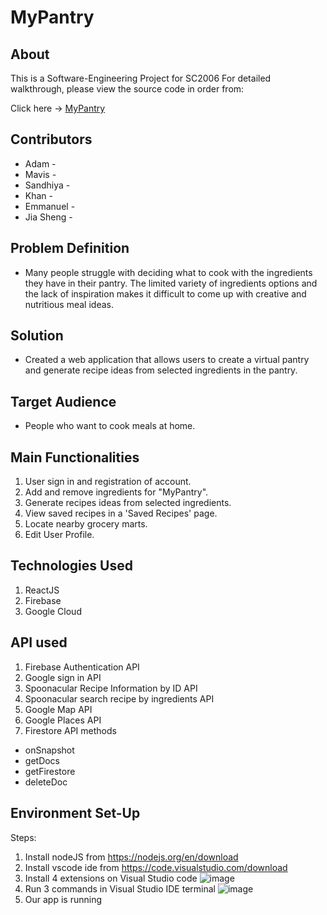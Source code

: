 # MyPantry

## About

This is a Software-Engineering Project for SC2006 
For detailed walkthrough, please view the source code in order from:

Click here -> [MyPantry](https://github.com/admtn/MyPantry-SC2006/tree/main/Project/my-pantry)
  
## Contributors

- Adam -
- Mavis - 
- Sandhiya -
- Khan -
- Emmanuel -
- Jia Sheng - 

## Problem Definition

- Many people struggle with deciding what to cook with the ingredients they have in their pantry. The limited variety of ingredients options and the lack of inspiration makes it difficult to come up with creative and nutritious meal ideas.

## Solution
- Created a web application that allows users to create a virtual pantry and generate recipe ideas from selected ingredients in the pantry.

## Target Audience
- People who want to cook meals at home.

## Main Functionalities
1. User sign in and registration of account.
2. Add and remove ingredients for "MyPantry".
3. Generate recipes ideas from selected ingredients.
4. View saved recipes in a 'Saved Recipes' page.
5. Locate nearby grocery marts.
6. Edit User Profile.


## Technologies Used

1. ReactJS
2. Firebase
3. Google Cloud

## API used
1. Firebase Authentication API
2. Google sign in API
3. Spoonacular Recipe Information by ID API
4. Spoonacular search recipe by ingredients API 
5. Google Map API
6. Google Places API
7. Firestore API methods
  - onSnapshot
  - getDocs
  - getFirestore
  - deleteDoc

## Environment Set-Up
Steps:
1. Install nodeJS from <https://nodejs.org/en/download>
2. Install vscode ide from <https://code.visualstudio.com/download>
3. Install 4 extensions on Visual Studio code
![image](https://user-images.githubusercontent.com/104296815/229593528-05a87487-8ae3-4213-ae3d-75ac4b878a67.png)
4. Run 3 commands in Visual Studio IDE terminal
![image](https://user-images.githubusercontent.com/104296815/229594207-83045cba-baf9-4a13-b3a2-3babed9916e7.png)
5. Our app is running

